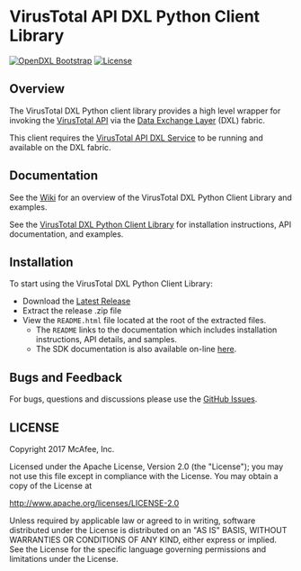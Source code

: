 # VirusTotal API DXL Python Client Library
[![OpenDXL Bootstrap](https://img.shields.io/badge/Built%20With-OpenDXL%20Bootstrap-blue.svg)](https://github.com/opendxl/opendxl-bootstrap-python)
[![License](https://img.shields.io/badge/License-Apache%202.0-blue.svg)](https://opensource.org/licenses/Apache-2.0)

## Overview

The VirusTotal DXL Python client library provides a high level wrapper for invoking the [VirusTotal API](https://www.virustotal.com/en/documentation/public-api/)
via the [Data Exchange Layer](http://www.mcafee.com/us/solutions/data-exchange-layer.aspx) (DXL) fabric.

This client requires the [VirusTotal API DXL Service](https://github.com/opendxl/opendxl-virustotal-service-python)
to be running and available on the DXL fabric.

## Documentation

See the [Wiki](https://github.com/opendxl/opendxl-virustotal-client-python/wiki) for an overview of the VirusTotal DXL
Python Client Library and examples.

See the [VirusTotal DXL Python Client Library](https://opendxl.github.io/opendxl-virustotal-client-python/pydoc) for
installation instructions, API documentation, and examples.

## Installation

To start using the VirusTotal DXL Python Client Library:

* Download the [Latest Release](https://github.com/opendxl/opendxl-virustotal-client-python/releases/latest)
* Extract the release .zip file
* View the `README.html` file located at the root of the extracted files.
  * The `README` links to the documentation which includes installation instructions, API details, and samples.
  * The SDK documentation is also available on-line [here](https://opendxl.github.io/opendxl-virustotal-client-python/pydoc).

## Bugs and Feedback

For bugs, questions and discussions please use the [GitHub Issues](https://github.com/opendxl/opendxl-virustotal-client-python/issues).

## LICENSE

Copyright 2017 McAfee, Inc.

Licensed under the Apache License, Version 2.0 (the "License"); you may not use this file except in compliance with the License. You may obtain a copy of the License at

http://www.apache.org/licenses/LICENSE-2.0

Unless required by applicable law or agreed to in writing, software distributed under the License is distributed on an "AS IS" BASIS, WITHOUT WARRANTIES OR CONDITIONS OF ANY KIND, either express or implied. See the License for the specific language governing permissions and limitations under the License.
